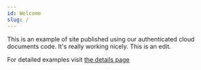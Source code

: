 ```yaml
---
id: Welcome
slug: /
---
```


This is an example of site published using our authenticated cloud documents code.  It's really working nicely.  This is an edit.

For detailed examples visit [the details page](./detail)
